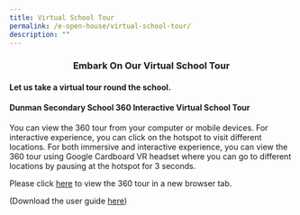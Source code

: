 ```yaml
---
title: Virtual School Tour
permalink: /e-open-house/virtual-school-tour/
description: ""
---
```

### <p style="text-align: center;"><b>Embark On Our Virtual School Tour</b></p>

#### Let us take a virtual tour round the school.


#### Dunman Secondary School 360 Interactive Virtual School Tour

You can view the 360 tour from your computer or mobile devices. For interactive experience, you can click on the hotspot to visit different locations. For both immersive and interactive experience, you can view the 360 tour using Google Cardboard VR headset where you can go to different locations by pausing at the hotspot for 3 seconds.

Please click [here](https://ths.li/5394El) to view the 360 tour in a new browser tab.

(Download the user guide [here](https://dunmansec-moe-edu-sg-admin.cwp.sg/qql/slot/u194/2021%20eOH/Virtual%20Sch%20Tour/360%20user%20guide.pdf))